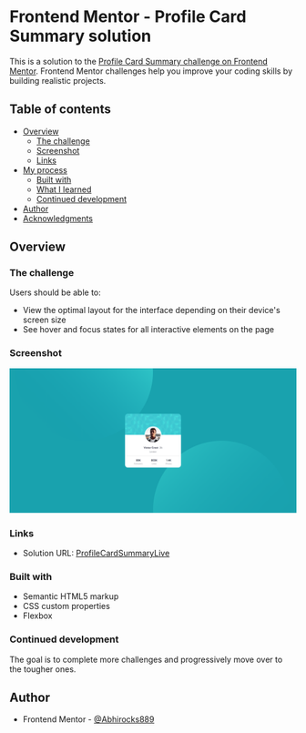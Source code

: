 # Frontend Mentor - Profile Card Summary solution

This is a solution to the [Profile Card Summary challenge on Frontend Mentor](https://www.frontendmentor.io/challenges/profile-card-component-cfArpWshJ). Frontend Mentor challenges help you improve your coding skills by building realistic projects.

## Table of contents

- [Overview](#overview)
  - [The challenge](#the-challenge)
  - [Screenshot](#screenshot)
  - [Links](#links)
- [My process](#my-process)
  - [Built with](#built-with)
  - [What I learned](#what-i-learned)
  - [Continued development](#continued-development)
- [Author](#author)
- [Acknowledgments](#acknowledgments)

## Overview

### The challenge

Users should be able to:

- View the optimal layout for the interface depending on their device's screen size
- See hover and focus states for all interactive elements on the page

### Screenshot

![](./images/screenshot.png)

### Links

- Solution URL: [ProfileCardSummaryLive](https://abhirocks889.github.io/ProfileCardSummary/)

### Built with

- Semantic HTML5 markup
- CSS custom properties
- Flexbox

### Continued development

The goal is to complete more challenges and progressively move over to the tougher ones.

## Author

- Frontend Mentor - [@Abhirocks889](https://www.frontendmentor.io/profile/Abhirocks889)
